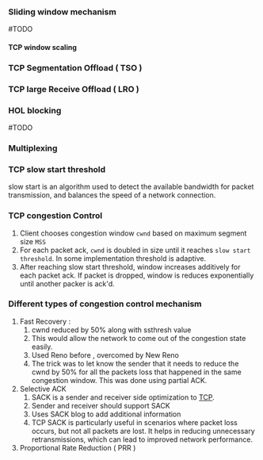 ### Sliding window mechanism
#TODO



#### TCP window scaling


### TCP Segmentation Offload ( TSO )

### TCP large Receive Offload ( LRO )

###


### HOL blocking
#TODO 

### Multiplexing


### TCP slow start threshold
slow start is an algorithm used to detect the available bandwidth for packet transmission, and balances the speed of a network connection.
### TCP congestion Control

1. Client chooses congestion window `cwnd` based on maximum segment size `MSS`
2. For each packet ack, `cwnd` is doubled in size until it reaches `slow start threshold`. In some implementation threshold is adaptive.
3. After reaching slow start threshold, window increases additively for each packet ack. If packet is dropped, window is reduces exponentially until another packer is ack'd.


### Different types of congestion control mechanism
1. Fast Recovery : 
	1. cwnd reduced by 50% along with ssthresh value
	2. This would allow the network to come out of the congestion state easily.
	3. Used Reno before , overcomed by New Reno
	4. The trick was to let know the sender that it needs to reduce the cwnd by 50% for all the packets loss that happened in the same congestion window. This was done using partial ACK.
2. Selective ACK
	1. SACK is a sender and receiver side optimization to [TCP](https://www.geeksforgeeks.org/tcp-congestion-control/).
	2. Sender and receiver should support SACK
	3. Uses SACK blog to add additional information
	4. TCP SACK is particularly useful in scenarios where packet loss occurs, but not all packets are lost. It helps in reducing unnecessary retransmissions, which can lead to improved network performance.
3. Proportional Rate Reduction ( PRR )
